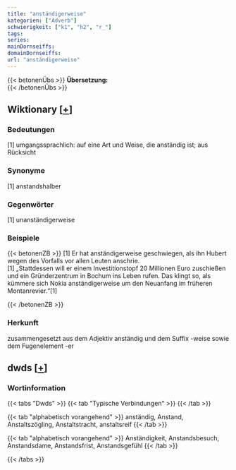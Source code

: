 ```yaml
---
title: "anständigerweise"
kategorien: ["Adverb"]
schwierigkeit: ["k1", "h2", "r_"]
tags:
series:
mainDornseiffs:
domainDornseiffs:
url: "anständigerweise"
---
```


{{< betonenÜbs >}}
**Übersetzung:**  
{{< /betonenÜbs >}}

## Wiktionary [[+](https://de.wiktionary.org/wiki/anständigerweise)]

### Bedeutungen
[1] umgangssprachlich: auf eine Art und Weise, die anständig ist; aus Rücksicht  

### Synonyme
[1] anstandshalber  

### Gegenwörter
[1] unanständigerweise  

### Beispiele
{{< betonenZB >}}
[1] Er hat anständigerweise geschwiegen, als ihn Hubert wegen des Vorfalls vor allen Leuten anschrie.  
[1] „Stattdessen will er einem Investitionstopf 20 Millionen Euro zuschießen und ein Gründerzentrum in Bochum ins Leben rufen. Das klingt so, als kümmere sich Nokia anständigerweise um den Neuanfang im früheren Montanrevier.“[1]  

{{< /betonenZB >}}
### Herkunft
zusammengesetzt aus dem Adjektiv anständig und dem Suffix -weise sowie dem Fugenelement -er  



## dwds [[+](https://www.dwds.de/wb/anständigerweise)]

### Wortinformation
{{< tabs "Dwds" >}}
{{< tab "Typische Verbindungen" >}}
{{< /tab >}}

{{< tab "alphabetisch vorangehend" >}}
anständig, Anstand, Anstaltszögling, Anstaltstracht, anstaltsreif
{{< /tab >}}

{{< tab "alphabetisch vorangehend" >}}
Anständigkeit, Anstandsbesuch, Anstandsdame, Anstandsfrist, Anstandsgefühl
{{< /tab >}}

{{< /tabs >}}

